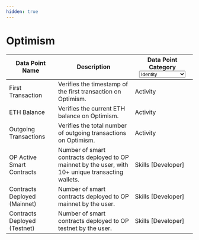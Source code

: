 ```yaml
---
hidden: true
---
```


# Optimism

<table><thead><tr><th>Data Point Name</th><th>Description</th><th>Data Point Category<select><option value="lomLNr0I9Uvm" label="Identity" color="blue"></option><option value="4CcsGQO5qqP1" label="Activity" color="blue"></option><option value="vupUT60FMN6n" label="Credibility" color="blue"></option><option value="N1ap3SKQ2O9w" label="Skills [Developer]" color="blue"></option><option value="DHBuT13t8Hmk" label="Skills [Creator]" color="blue"></option></select></th></tr></thead><tbody><tr><td>First Transaction</td><td>Verifies the timestamp of the first transaction on Optimism.</td><td><span data-option="4CcsGQO5qqP1">Activity</span></td></tr><tr><td>ETH Balance</td><td>Verifies the current ETH balance on Optimism.</td><td><span data-option="4CcsGQO5qqP1">Activity</span></td></tr><tr><td>Outgoing Transactions</td><td>Verifies the total number of outgoing transactions on Optimism.</td><td><span data-option="4CcsGQO5qqP1">Activity</span></td></tr><tr><td>OP Active Smart Contracts</td><td>Number of smart contracts deployed to OP mainnet by the user, with 10+ unique transacting wallets.</td><td><span data-option="N1ap3SKQ2O9w">Skills [Developer]</span></td></tr><tr><td>Contracts Deployed (Mainnet)</td><td>Number of smart contracts deployed to OP mainnet by the user.</td><td><span data-option="N1ap3SKQ2O9w">Skills [Developer]</span></td></tr><tr><td>Contracts Deployed (Testnet)</td><td>Number of smart contracts deployed to OP testnet by the user.</td><td><span data-option="N1ap3SKQ2O9w">Skills [Developer]</span></td></tr></tbody></table>
